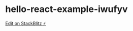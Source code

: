 # hello-react-example-iwufyv

[Edit on StackBlitz ⚡️](https://stackblitz.com/edit/hello-react-example-iwufyv)